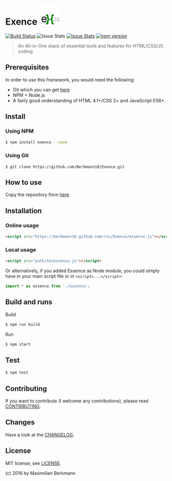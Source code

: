# Exence ![Exjs](rsc/exence-64low.png "Exence")
[![Build Status](https://travis-ci.org/anvk/exence.svg?branch=master)](https://travis-ci.org/anvk/exence)
![Issue Stats](http://issuestats.com/github/Berkmann18/Exence/badge/pr?style=flat)
[![Issue Stats](http://issuestats.com/github/Berkmann18/Exence/badge/issue?style=flat)](http://issuestats.com/github/Berkmann18/Exence)
[![npm version](https://badge.fury.io/js/%exence.svg)](https://badge.fury.io/js/exence)


> An All-in-One stack of essential tools and features for HTML/CSS/JS coding.

## Prerequisites

In order to use this framework, you would need the following:
- Git which you can get [here](https://git-scm.com/downloads)
- NPM + Node.js
- A fairly good understanding of HTML 4.1+/CSS 2+ and JavaScript ES6+.

## Install
### Using NPM
```bash
$ npm install exence --save
```

### Using Git
```
$ git clone https://github.com/Berkmann18/Exence.git
```

## How to use

Copy the repository from 
[here](https://github.com/Berkmann18/Essence)

## Installation

### Online usage
```html
<script src="https://berkmann18.github.com/rsc/Exence/essence.js"></script>
```

### Local usage
```html
<script src="path/to/essence.js"></script>
```
Or alternatively, if you added Essence as Node module, you could simply have in your main script file or in ``<script>...</script>``:
```javascript
import * as essence from './essence';
```
## Build and runs
Build
```bash
$ npm run build
```

Run
```bash
$ npm start
```

## Test
```bash
$ npm test
```

## Contributing
If you want to contribute (I welcome any contributions), please read  [CONTRIBUTING](wiki/CONTRIBUTING.md).

## Changes
Have a look at the [CHANGELOG](wiki/CHANGELOG.md).

## License

MIT license; see [LICENSE](./LICENSE).

(c) 2016 by Maximilian Berkmann
